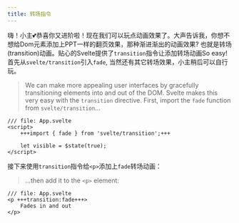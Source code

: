 ```yaml
---
title: 转场指令
---
```


嗨！小主💕恭喜你又进阶啦！现在我们可以玩点动画效果了。大声告诉我，你想不想给Dom元素添加上PPT一样的翻页效果，那种渐进渐出的动画效果? 也就是转场(transition)动画。贴心的Svelte提供了`transition`指令让添加转场动画So easy!
首先从`svelte/transition`引入`fade`, 当然还有其它转场效果，小主稍后可以自行玩。
> We can make more appealing user interfaces by gracefully transitioning elements into and out of the DOM. Svelte makes this very easy with the `transition` directive.
> First, import the `fade` function from `svelte/transition`...

```svelte
/// file: App.svelte
<script>
	+++import { fade } from 'svelte/transition';+++

	let visible = $state(true);
</script>
```

接下来使用`transition`指令给`<p>`添加上`fade`转场动画：
> ...then add it to the `<p>` element:

```svelte
/// file: App.svelte
<p +++transition:fade+++>
	Fades in and out
</p>
```
